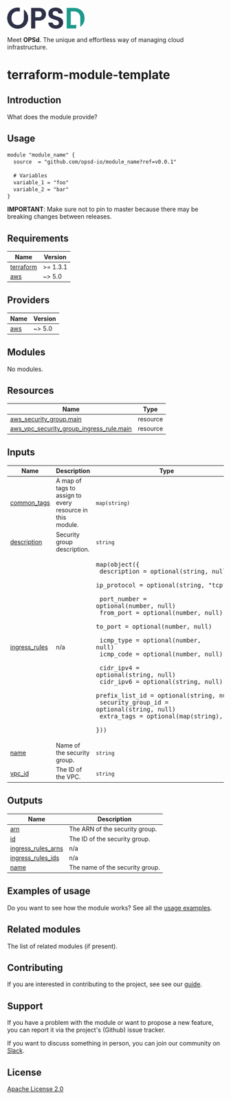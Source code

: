 <a href="https://www.opsd.io" target="_blank"><img alt="OPSd" src=".github/img/OPSD_logo.svg" width="180px"></a>

Meet **OPSd**. The unique and effortless way of managing cloud infrastructure.

# terraform-module-template

## Introduction

What does the module provide?

## Usage

```hcl
module "module_name" {
  source  = "github.com/opsd-io/module_name?ref=v0.0.1"

  # Variables
  variable_1 = "foo"
  variable_2 = "bar"
}
```

**IMPORTANT**: Make sure not to pin to master because there may be breaking changes between releases.

<!-- BEGIN_TF_DOCS -->
## Requirements

| Name | Version |
|------|---------|
| <a name="requirement_terraform"></a> [terraform](#requirement\_terraform) | >= 1.3.1 |
| <a name="requirement_aws"></a> [aws](#requirement\_aws) | ~> 5.0 |

## Providers

| Name | Version |
|------|---------|
| <a name="provider_aws"></a> [aws](#provider\_aws) | ~> 5.0 |

## Modules

No modules.

## Resources

| Name | Type |
|------|------|
| [aws_security_group.main](https://registry.terraform.io/providers/hashicorp/aws/latest/docs/resources/security_group) | resource |
| [aws_vpc_security_group_ingress_rule.main](https://registry.terraform.io/providers/hashicorp/aws/latest/docs/resources/vpc_security_group_ingress_rule) | resource |

## Inputs

| Name | Description | Type | Default | Required |
|------|-------------|------|---------|:--------:|
| <a name="input_common_tags"></a> [common\_tags](#input\_common\_tags) | A map of tags to assign to every resource in this module. | `map(string)` | `{}` | no |
| <a name="input_description"></a> [description](#input\_description) | Security group description. | `string` | `null` | no |
| <a name="input_ingress_rules"></a> [ingress\_rules](#input\_ingress\_rules) | n/a | <pre>map(object({<br>    description = optional(string, null)<br>    ip_protocol = optional(string, "tcp")<br><br>    port_number = optional(number, null)<br>    from_port   = optional(number, null)<br>    to_port     = optional(number, null)<br><br>    icmp_type = optional(number, null)<br>    icmp_code = optional(number, null)<br><br>    cidr_ipv4         = optional(string, null)<br>    cidr_ipv6         = optional(string, null)<br>    prefix_list_id    = optional(string, null)<br>    security_group_id = optional(string, null)<br>    extra_tags        = optional(map(string), {})<br>  }))</pre> | `{}` | no |
| <a name="input_name"></a> [name](#input\_name) | Name of the security group. | `string` | `null` | no |
| <a name="input_vpc_id"></a> [vpc\_id](#input\_vpc\_id) | The ID of the VPC. | `string` | n/a | yes |

## Outputs

| Name | Description |
|------|-------------|
| <a name="output_arn"></a> [arn](#output\_arn) | The ARN of the security group. |
| <a name="output_id"></a> [id](#output\_id) | The ID of the security group. |
| <a name="output_ingress_rules_arns"></a> [ingress\_rules\_arns](#output\_ingress\_rules\_arns) | n/a |
| <a name="output_ingress_rules_ids"></a> [ingress\_rules\_ids](#output\_ingress\_rules\_ids) | n/a |
| <a name="output_name"></a> [name](#output\_name) | The name of the security group. |
<!-- END_TF_DOCS -->

## Examples of usage

Do you want to see how the module works? See all the [usage examples](examples).

## Related modules

The list of related modules (if present).

## Contributing

If you are interested in contributing to the project, see see our [guide](https://github.com/opsd-io/contribution).

## Support

If you have a problem with the module or want to propose a new feature, you can report it via the project's (Github) issue tracker.

If you want to discuss something in person, you can join our community on [Slack](https://join.slack.com/t/opsd-community/signup).

## License

[Apache License 2.0](LICENSE)
